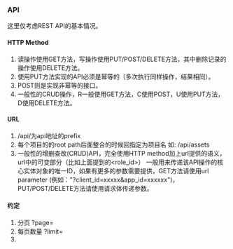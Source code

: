 ### API

这里仅考虑REST API的基本情况。

#### HTTP Method

1. 读操作使用GET方法，写操作使用PUT/POST/DELETE方法，其中删除记录的操作使用DELETE方法。  
2. 使用PUT方法实现的API必须是幂等的（多次执行同样操作，结果相同）。
3. POST则是实现非幂等的接口。
4. 一般性的CRUD操作，R一般使用GET方法，C使用POST，U使用PUT方法，D使用DELETE方法。

#### URL
1. /api/为api地址的prefix
2. 每个项目的的root path后面整合的时候回指定为项目名 如: /api/assets
3. 一般性的增删查改(CRUD)API，完全使用HTTP method加上url提供的语义，url中的可变部分（比如上面提到的<role_id>）
一般用来传递该API操作的核心实体对象的唯一ID，如果有更多的参数需要提供，GET方法请使用url parameter
(例如："?client_id=xxxxx&app_id=xxxxxx")，PUT/POST/DELETE方法请使用请求体传递参数。


#### 约定

1. 分页 ?page=
2. 每页数量 ?limit=
3. 
